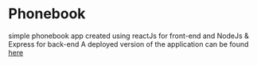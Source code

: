 # Phonebook
simple phonebook app created using reactJs for front-end and NodeJs & Express for back-end
A deployed version of the application can be found [here](https://phonebook-app-kianvf.fly.dev)
